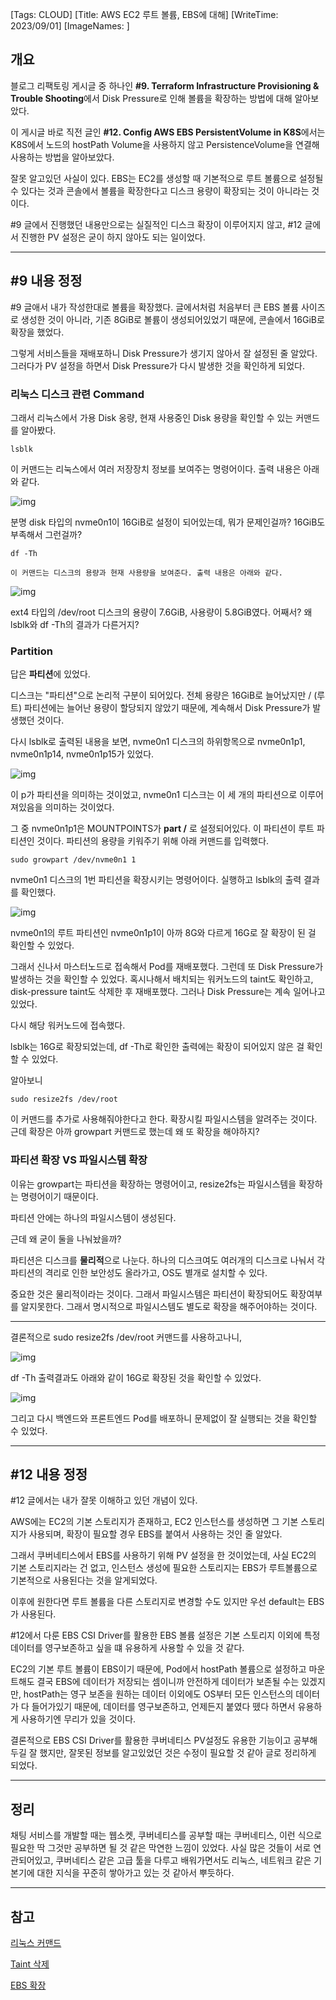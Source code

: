 [Tags: CLOUD]
[Title: AWS EC2 루트 볼륨, EBS에 대해]
[WriteTime: 2023/09/01]
[ImageNames: ]

## 개요

블로그 리팩토링 게시글 중 하나인 **#9. Terraform Infrastructure Provisioning & Trouble Shooting**에서 Disk Pressure로 인해 볼륨을 확장하는 방법에 대해 알아보았다.

이 게시글 바로 직전 글인 **#12. Config AWS EBS PersistentVolume in K8S**에서는 K8S에서 노드의 hostPath Volume을 사용하지 않고 PersistenceVolume을 연결해 사용하는 방법을 알아보았다.

잘못 알고있던 사실이 있다. EBS는 EC2를 생성할 때 기본적으로 루트 볼륨으로 설정될 수 있다는 것과 콘솔에서 볼륨을 확장한다고 디스크 용량이 확장되는 것이 아니라는 것이다.

#9 글에서 진행했던 내용만으로는 실질적인 디스크 확장이 이루어지지 않고, #12 글에서 진행한 PV 설정은 굳이 하지 않아도 되는 일이었다.

---

## #9 내용 정정

#9 글애서 내가 작성한대로 볼륨을 확장했다. 글에서처럼 처음부터 큰 EBS 볼륨 사이즈로 생성한 것이 아니라, 기존 8GiB로 볼륨이 생성되어있었기 때문에, 콘솔에서 16GiB로 확장을 했었다.

그렇게 서비스들을 재배포하니 Disk Pressure가 생기지 않아서 잘 설정된 줄 알았다. 그러다가 PV 설정을 하면서 Disk Pressure가 다시 발생한 것을 확인하게 되었다.

### 리눅스 디스크 관련 Command

그래서 리눅스에서 가용 Disk 옹량, 현재 사용중인 Disk 용량을 확인할 수 있는 커맨드를 알아봤다.

    lsblk

이 커맨드는 리눅스에서 여러 저장장치 정보를 보여주는 명령어이다. 출력 내용은 아래와 같다.

![img](http://www.choigonyok.com/api/assets/61-1.png)

분명 disk 타입의 nvme0n1이 16GiB로 설정이 되어있는데, 뭐가 문제인걸까? 16GiB도 부족해서 그런걸까?

    df -Th
      
    이 커맨드는 디스크의 용량과 현재 사용량을 보여준다. 출력 내용은 아래와 같다.

![img](http://www.choigonyok.com/api/assets/61-2.png)

ext4 타입의 /dev/root 디스크의 용량이 7.6GiB, 사용량이 5.8GiB였다. 어째서? 왜 lsblk와 df -Th의 결과가 다른거지?

### Partition

답은 **파티션**에 있었다.

디스크는 \"파티션\"으로 논리적 구분이 되어있다. 전체 용량은 16GiB로 늘어났지만 / (루트) 파티션에는 늘어난 용량이 할당되지 않았기 때문에, 계속해서 Disk Pressure가 발생했던 것이다.

다시 lsblk로 출력된 내용을 보면, nvme0n1 디스크의 하위항목으로 nvme0n1p1, nvme0n1p14, nvme0n1p15가 있었다.

![img](http://www.choigonyok.com/api/assets/61-3.png)

이 p가 파티션을 의미하는 것이었고, nvme0n1 디스크는 이 세 개의 파티션으로 이루어져있음을 의미하는 것이었다.

그 중 nvme0n1p1은 MOUNTPOINTS가 **part /** 로 설정되어있다. 이 파티션이 루트 파티션인 것이다. 파티션의 용량을 키워주기 위해 아래 커맨드를 입력했다.

    sudo growpart /dev/nvme0n1 1

nvme0n1 디스크의 1번 파티션을 확장시키는 명령어이다. 실행하고 lsblk의 출력 결과를 확인했다.

![img](http://www.choigonyok.com/api/assets/61-4.png)

nvme0n1의 루트 파티션인 nvme0n1p1이 아까 8G와 다르게 16G로 잘 확장이 된 걸 확인할 수 있었다.

그래서 신나서 마스터노드로 접속해서 Pod를 재배포했다. 그런데 또 Disk Pressure가 발생하는 것을 확인할 수 있었다. 혹시나해서 배치되는 워커노드의 taint도 확인하고, disk-pressure taint도 삭제한 후 재배포했다. 그러나 Disk Pressure는 계속 일어나고 있었다.

다시 해당 워커노드에 접속했다.

lsblk는 16G로 확장되었는데, df -Th로 확인한 출력에는 확장이 되어있지 않은 걸 확인할 수 있었다.

알아보니 

    sudo resize2fs /dev/root

이 커맨드를 추가로 사용해줘야한다고 한다. 확장시킬 파일시스템을 알려주는 것이다. 근데 확장은 아까 growpart 커맨드로 했는데 왜 또 확장을 해야하지?

### 파티션 확장 VS 파일시스템 확장

이유는 growpart는 파티션을 확장하는 명령어이고, resize2fs는 파일시스템을 확장하는 명령어이기 때문이다.

파티션 안에는 하나의 파일시스템이 생성된다.

근데 왜 굳이 둘을 나눠놨을까?

파티션은 디스크를 **물리적**으로 나눈다. 하나의 디스크여도 여러개의 디스크로 나눠서 각 파티션의 격리로 인한 보안성도 올라가고, OS도 별개로 설치할 수 있다.

중요한 것은 물리적이라는 것이다. 그래서 파일시스템은 파티션이 확장되어도 확장여부를 알지못한다. 그래서 명시적으로 파일시스템도 별도로 확장을 해주어야하는 것이다.

---

결론적으로 sudo resize2fs /dev/root 커맨드를 사용하고나니,

![img](http://www.choigonyok.com/api/assets/61-5.png)

df -Th 출력결과도 아래와 같이 16G로 확장된 것을 확인할 수 있었다.

![img](http://www.choigonyok.com/api/assets/61-6.png)

그리고 다시 백엔드와 프론트엔드 Pod를 배포하니 문제없이 잘 실행되는 것을 확인할 수 있었다.

---

## #12 내용 정정

#12 글에서는 내가 잘못 이해하고 있던 개념이 있다.

AWS에는 EC2의 기본 스토리지가 존재하고, EC2 인스턴스를 생성하면 그 기본 스토리지가 사용되며, 확장이 필요할 경우 EBS를 붙여서 사용하는 것인 줄 알았다.

그래서 쿠버네티스에서 EBS를 사용하기 위해 PV 설정을 한 것이었는데, 사실 EC2의 기본 스토리지라는 건 없고, 인스턴스 생성에 필요한 스토리지는 EBS가 루트볼륨으로 기본적으로 사용된다는 것을 알게되었다.

이후에 원한다면 루트 볼륨을 다른 스토리지로 변경할 수도 있지만 우선 default는 EBS가 사용된다.

#12에서 다룬 EBS CSI Driver를 활용한 EBS 볼륨 설정은 기본 스토리지 이외에 특정 데이터를 영구보존하고 싶을 떄 유용하게 사용할 수 있을 것 같다.

EC2의 기본 루트 볼륨이 EBS이기 때문에, Pod에서 hostPath 볼륨으로 설정하고 마운트해도 결국 EBS에 데이터가 저장되는 셈이니까 안전하게 데이터가 보존될 수는 있겠지만, hostPath는 영구 보존을 원하는 데이터 이외에도 OS부터 모든 인스턴스의 데이터가 다 들어가있기 때문에, 데이터를 영구보존하고, 언제든지 붙였다 뗐다 하면서 유용하게 사용하기엔 무리가 있을 것이다.

결론적으로 EBS CSI Driver를 활용한 쿠버네티스 PV설정도 유용한 기능이고 공부해두길 잘 했지만, 잘못된 정보를 알고있었던 것은 수정이 필요할 것 같아 글로 정리하게 되었다.

---

## 정리

채팅 서비스를 개발할 때는 웹소켓, 쿠버네티스를 공부할 때는 쿠버네티스, 이런 식으로 필요한 딱 그것만 공부하면 될 것 같은 막연한 느낌이 있었다. 사실 많은 것들이 서로 연관되어있고, 쿠버네티스 같은 고급 툴을 다루고 배워가면서도 리눅스, 네트워크 같은 기본기에 대한 지식을 꾸준히 쌓아가고 있는 것 같아서 뿌듯하다.

---

## 참고

[리눅스 커맨드](https://blog.desdelinux.net/ko/HDD-%EB%98%90%EB%8A%94-%ED%8C%8C%ED%8B%B0%EC%85%98%EC%9D%98-%EB%8D%B0%EC%9D%B4%ED%84%B0%EB%A5%BC-%EC%95%8C%EA%B8%B0%EC%9C%84%ED%95%9C-4-%EA%B0%80%EC%A7%80-%EB%AA%85%EB%A0%B9/)

[Taint 삭제](https://cloud.google.com/kubernetes-engine/docs/how-to/node-taints?hl=ko#remove_a_taint_from_a_node)

[EBS 확장](https://velog.io/@harvey/AWS-EC2-%EC%9D%B8%EC%8A%A4%ED%84%B4%EC%8A%A4-%EC%9A%A9%EB%9F%89-%ED%99%95%EC%9E%A5)